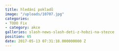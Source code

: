 ```yaml
---
title: hledání pokladů
image: "/uploads/10707.jpg"
categories:
- TODO Fix
- category: akce
galleries: slash-news-slash-deti-z-hobzi-na-stezce
position: 65
date: 2017-05-13 07:31:18.000000000 Z
---
```

